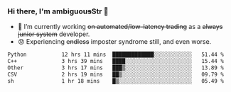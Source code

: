 ### Hi there, I'm ambiguou~~s~~Str 👋

<!--
**ambiguoustexture/ambiguoustexture** is a ✨ _special_ ✨ repository because its `README.md` (this file) appears on your GitHub profile.

Here are some ideas to get you started:
-->
- 🔭 I’m currently working ~~on automated/low-latency trading~~ as a ~~always junior system~~ developer.
- :worried: Experiencing ~~endless~~ imposter syndrome still, and even worse.

<!--START_SECTION:waka-->

```txt
Python           12 hrs 11 mins  █████████████░░░░░░░░░░░░   51.44 %
C++              3 hrs 39 mins   ████░░░░░░░░░░░░░░░░░░░░░   15.44 %
Other            3 hrs 17 mins   ███▒░░░░░░░░░░░░░░░░░░░░░   13.89 %
CSV              2 hrs 19 mins   ██▒░░░░░░░░░░░░░░░░░░░░░░   09.79 %
sh               1 hr 18 mins    █▒░░░░░░░░░░░░░░░░░░░░░░░   05.49 %
```

<!--END_SECTION:waka-->
